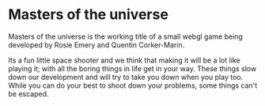 # Masters of the universe

Masters of the universe is the working title of a small webgl game being developed by Rosie Emery and Quentin Corker-Marin.

Its a fun little space shooter and we think that making it will be a lot like playing it; with all the boring things in life get in your way. These things slow down our development and will try to take you down when you play too. While you can do your best to shoot down your problems, some things can't be escaped.

